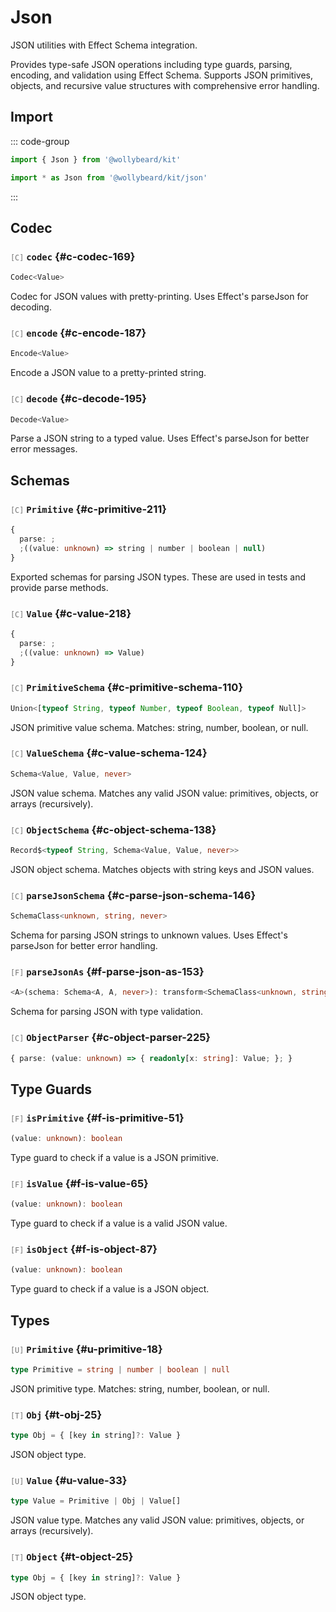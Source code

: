 # Json

JSON utilities with Effect Schema integration.

Provides type-safe JSON operations including type guards, parsing, encoding, and validation using Effect Schema. Supports JSON primitives, objects, and recursive value structures with comprehensive error handling.

## Import

::: code-group

```typescript [Namespace]
import { Json } from '@wollybeard/kit'
```

```typescript [Barrel]
import * as Json from '@wollybeard/kit/json'
```

:::

## Codec

### <span style="opacity: 0.6; font-weight: normal; font-size: 0.85em;">`[C]`</span> `codec`<SourceLink inline href="https://github.com/jasonkuhrt/kit/blob/main/./src/utils/json/json.effect.ts#L169" /> {#c-codec-169}

```typescript
Codec<Value>
```

Codec for JSON values with pretty-printing. Uses Effect's parseJson for decoding.

### <span style="opacity: 0.6; font-weight: normal; font-size: 0.85em;">`[C]`</span> `encode`<SourceLink inline href="https://github.com/jasonkuhrt/kit/blob/main/./src/utils/json/json.effect.ts#L187" /> {#c-encode-187}

```typescript
Encode<Value>
```

Encode a JSON value to a pretty-printed string.

### <span style="opacity: 0.6; font-weight: normal; font-size: 0.85em;">`[C]`</span> `decode`<SourceLink inline href="https://github.com/jasonkuhrt/kit/blob/main/./src/utils/json/json.effect.ts#L195" /> {#c-decode-195}

```typescript
Decode<Value>
```

Parse a JSON string to a typed value. Uses Effect's parseJson for better error messages.

## Schemas

### <span style="opacity: 0.6; font-weight: normal; font-size: 0.85em;">`[C]`</span> `Primitive`<SourceLink inline href="https://github.com/jasonkuhrt/kit/blob/main/./src/utils/json/json.effect.ts#L211" /> {#c-primitive-211}

```typescript
{
  parse: ;
  ;((value: unknown) => string | number | boolean | null)
}
```

Exported schemas for parsing JSON types. These are used in tests and provide parse methods.

### <span style="opacity: 0.6; font-weight: normal; font-size: 0.85em;">`[C]`</span> `Value`<SourceLink inline href="https://github.com/jasonkuhrt/kit/blob/main/./src/utils/json/json.effect.ts#L218" /> {#c-value-218}

```typescript
{
  parse: ;
  ;((value: unknown) => Value)
}
```

### <span style="opacity: 0.6; font-weight: normal; font-size: 0.85em;">`[C]`</span> `PrimitiveSchema`<SourceLink inline href="https://github.com/jasonkuhrt/kit/blob/main/./src/utils/json/json.effect.ts#L110" /> {#c-primitive-schema-110}

```typescript
Union<[typeof String, typeof Number, typeof Boolean, typeof Null]>
```

JSON primitive value schema. Matches: string, number, boolean, or null.

### <span style="opacity: 0.6; font-weight: normal; font-size: 0.85em;">`[C]`</span> `ValueSchema`<SourceLink inline href="https://github.com/jasonkuhrt/kit/blob/main/./src/utils/json/json.effect.ts#L124" /> {#c-value-schema-124}

```typescript
Schema<Value, Value, never>
```

JSON value schema. Matches any valid JSON value: primitives, objects, or arrays (recursively).

### <span style="opacity: 0.6; font-weight: normal; font-size: 0.85em;">`[C]`</span> `ObjectSchema`<SourceLink inline href="https://github.com/jasonkuhrt/kit/blob/main/./src/utils/json/json.effect.ts#L138" /> {#c-object-schema-138}

```typescript
Record$<typeof String, Schema<Value, Value, never>>
```

JSON object schema. Matches objects with string keys and JSON values.

### <span style="opacity: 0.6; font-weight: normal; font-size: 0.85em;">`[C]`</span> `parseJsonSchema`<SourceLink inline href="https://github.com/jasonkuhrt/kit/blob/main/./src/utils/json/json.effect.ts#L146" /> {#c-parse-json-schema-146}

```typescript
SchemaClass<unknown, string, never>
```

Schema for parsing JSON strings to unknown values. Uses Effect's parseJson for better error handling.

### <span style="opacity: 0.6; font-weight: normal; font-size: 0.85em;">`[F]`</span> `parseJsonAs`<SourceLink inline href="https://github.com/jasonkuhrt/kit/blob/main/./src/utils/json/json.effect.ts#L153" /> {#f-parse-json-as-153}

```typescript
<A>(schema: Schema<A, A, never>): transform<SchemaClass<unknown, string, never>, Schema<A, A, never>>
```

Schema for parsing JSON with type validation.

### <span style="opacity: 0.6; font-weight: normal; font-size: 0.85em;">`[C]`</span> `ObjectParser`<SourceLink inline href="https://github.com/jasonkuhrt/kit/blob/main/./src/utils/json/json.effect.ts#L225" /> {#c-object-parser-225}

```typescript
{ parse: (value: unknown) => { readonly[x: string]: Value; }; }
```

## Type Guards

### <span style="opacity: 0.6; font-weight: normal; font-size: 0.85em;">`[F]`</span> `isPrimitive`<SourceLink inline href="https://github.com/jasonkuhrt/kit/blob/main/./src/utils/json/json.effect.ts#L51" /> {#f-is-primitive-51}

```typescript
(value: unknown): boolean
```

Type guard to check if a value is a JSON primitive.

### <span style="opacity: 0.6; font-weight: normal; font-size: 0.85em;">`[F]`</span> `isValue`<SourceLink inline href="https://github.com/jasonkuhrt/kit/blob/main/./src/utils/json/json.effect.ts#L65" /> {#f-is-value-65}

```typescript
(value: unknown): boolean
```

Type guard to check if a value is a valid JSON value.

### <span style="opacity: 0.6; font-weight: normal; font-size: 0.85em;">`[F]`</span> `isObject`<SourceLink inline href="https://github.com/jasonkuhrt/kit/blob/main/./src/utils/json/json.effect.ts#L87" /> {#f-is-object-87}

```typescript
(value: unknown): boolean
```

Type guard to check if a value is a JSON object.

## Types

### <span style="opacity: 0.6; font-weight: normal; font-size: 0.85em;">`[U]`</span> `Primitive`<SourceLink inline href="https://github.com/jasonkuhrt/kit/blob/main/./src/utils/json/json.effect.ts#L18" /> {#u-primitive-18}

```typescript
type Primitive = string | number | boolean | null
```

JSON primitive type. Matches: string, number, boolean, or null.

### <span style="opacity: 0.6; font-weight: normal; font-size: 0.85em;">`[T]`</span> `Obj`<SourceLink inline href="https://github.com/jasonkuhrt/kit/blob/main/./src/utils/json/json.effect.ts#L25" /> {#t-obj-25}

```typescript
type Obj = { [key in string]?: Value }
```

JSON object type.

### <span style="opacity: 0.6; font-weight: normal; font-size: 0.85em;">`[U]`</span> `Value`<SourceLink inline href="https://github.com/jasonkuhrt/kit/blob/main/./src/utils/json/json.effect.ts#L33" /> {#u-value-33}

```typescript
type Value = Primitive | Obj | Value[]
```

JSON value type. Matches any valid JSON value: primitives, objects, or arrays (recursively).

### <span style="opacity: 0.6; font-weight: normal; font-size: 0.85em;">`[T]`</span> `Object`<SourceLink inline href="https://github.com/jasonkuhrt/kit/blob/main/./src/utils/json/json.effect.ts#L25" /> {#t-object-25}

```typescript
type Obj = { [key in string]?: Value }
```

JSON object type.
